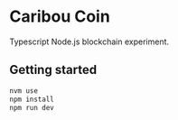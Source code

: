 # Caribou Coin

Typescript Node.js blockchain experiment.

## Getting started

```sh
nvm use
npm install
npm run dev
```
